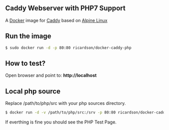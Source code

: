 ## Caddy Webserver with PHP7 Support

A [Docker](http://docker.com) image for [Caddy](http://caddyserver.com) based on [Alpine Linux](https://alpinelinux.org/)


## Run the image


```sh
$ sudo docker run -d -p 80:80 ricardson/docker-caddy-php
```

## How to test?


Open browser and point to: **http://localhost**

## Local php source

Replace /path/to/php/src with your php sources directory.

```sh
$ docker run -d -v /path/to/php/src:/srv -p 80:80 ricardson/docker-caddy-php
```

If everthing is fine you should see the PHP Test Page.
